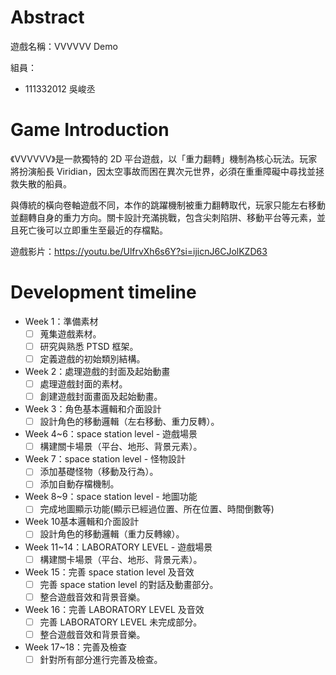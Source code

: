 # Abstract

遊戲名稱：VVVVVV Demo

組員：

- 111332012 吳峻丞

# Game Introduction

《VVVVVV》是一款獨特的 2D 平台遊戲，以「重力翻轉」機制為核心玩法。玩家將扮演船長 Viridian，因太空事故而困在異次元世界，必須在重重障礙中尋找並拯救失散的船員。

與傳統的橫向卷軸遊戲不同，本作的跳躍機制被重力翻轉取代，玩家只能左右移動並翻轉自身的重力方向。關卡設計充滿挑戰，包含尖刺陷阱、移動平台等元素，並且死亡後可以立即重生至最近的存檔點。 

遊戲影片：https://youtu.be/UlfrvXh6s6Y?si=ijicnJ6CJolKZD63

# Development timeline

- Week 1：準備素材
  - [ ] 蒐集遊戲素材。
  - [ ] 研究與熟悉 PTSD 框架。
  - [ ] 定義遊戲的初始類別結構。

- Week 2：處理遊戲的封面及起始動畫
  - [ ] 處理遊戲封面的素材。
  - [ ] 創建遊戲封面畫面及起始動畫。

- Week 3：角色基本邏輯和介面設計
  - [ ] 設計角色的移動邏輯（左右移動、重力反轉）。

- Week 4~6：space station level - 遊戲場景
  - [ ] 構建關卡場景（平台、地形、背景元素）。  

- Week 7：space station level - 怪物設計
  - [ ] 添加基礎怪物（移動及行為）。
  - [ ] 添加自動存檔機制。

- Week 8~9：space station level - 地圖功能
  - [ ] 完成地圖顯示功能(顯示已經過位置、所在位置、時間倒數等)

- Week 10基本邏輯和介面設計
  - [ ] 設計角色的移動邏輯（重力反轉線）。

- Week 11~14：LABORATORY LEVEL - 遊戲場景
  - [ ] 構建關卡場景（平台、地形、背景元素）。  

- Week 15：完善 space station level 及音效
  - [ ] 完善 space station level 的對話及動畫部分。
  - [ ] 整合遊戲音效和背景音樂。

- Week 16：完善 LABORATORY LEVEL 及音效
  - [ ] 完善 LABORATORY LEVEL 未完成部分。
  - [ ] 整合遊戲音效和背景音樂。

- Week 17~18：完善及檢查
  - [ ] 針對所有部分進行完善及檢查。
